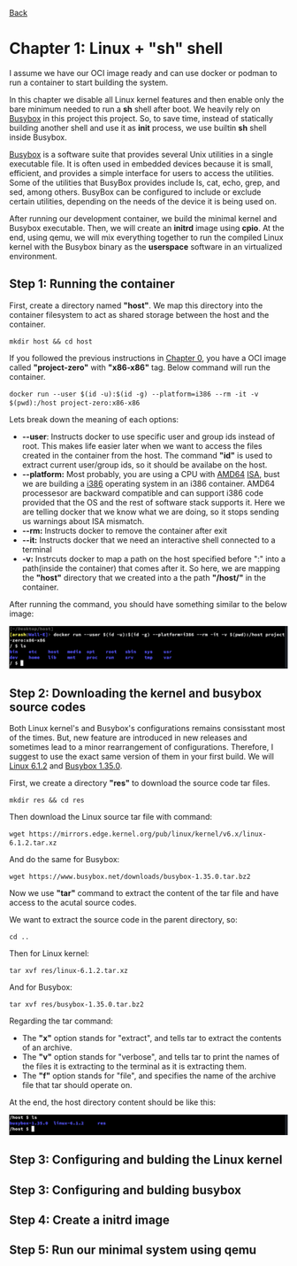 [Back](../README.md)

# Chapter 1: Linux + "sh" shell

I assume we have our OCI image ready and can use docker or podman to run a container to start building the system.

In this chapter we disable all Linux kernel features and then enable only the bare minimum needed to run a **sh** shell after boot. We heavily rely on [Busybox](https://busybox.net/) in this project this project. So, to save time, instead of statically building another shell and use it as **init** process, we use builtin **sh** shell inside Busybox.

[Busybox](https://busybox.net/) is a software suite that provides several Unix utilities in a single executable file. It is often used in embedded devices because it is small, efficient, and provides a simple interface for users to access the utilities. Some of the utilities that BusyBox provides include ls, cat, echo, grep, and sed, among others. BusyBox can be configured to include or exclude certain utilities, depending on the needs of the device it is being used on.

After running our development container, we build the minimal kernel and Busybox executable. Then, we will create an **initrd** image using **cpio**. At the end, using qemu, we will mix everything together to run the compiled Linux kernel with the Busybox binary as the **userspace** software in an virtualized environment.

## Step 1: Running the container

First, create a directory named **"host"**. We map this directory into the container filesystem to act as shared storage between the host and the container.

```
mkdir host && cd host
```

If you followed the previous instructions in [Chapter 0](../Chapter-0/Chapter-0.md), you have a OCI image called **"project-zero"** with **"x86-x86"** tag. Below command will run the container.

```
docker run --user $(id -u):$(id -g) --platform=i386 --rm -it -v $(pwd):/host project-zero:x86-x86
```
Lets break down the meaning of each options:
* **--user**: Instructs docker to use specific user and group ids instead of root. This makes life easier later when we want to access the files created in the container from the host. The command **"id"** is used to extract current user/group ids, so it should be availabe on the host.
* **--platform:** Most probably, you are using a CPU with [AMD64](https://en.wikipedia.org/wiki/X86-64) [ISA](https://en.wikipedia.org/wiki/Instruction_set_architecture), bust we are building a [i386](https://en.wikipedia.org/wiki/I386) operating system in an i386 container. AMD64 processesor are backward compatible and can support i386 code provided that the OS and the rest of software stack supports it. Here we are telling docker that we know what we are doing, so it stops sending us warnings about ISA mismatch. 
* **--rm:** Instructs docker to remove the container after exit
* **--it:** Instructs docker that we need an interactive shell connected to a terminal
* **-v:** Instrcuts docker to map a path on the host specified before ":" into a path(inside the container) that comes after it. So here, we are mapping the **"host"** directory that we created into a the path **"/host/"** in the container.

After running the command, you should have something similar to the below image:

![container started](img/container_started.png)

## Step 2: Downloading the kernel and busybox source codes
 
 Both Linux kernel's and Busybox's configurations remains consisstant most of the times. But, new feature are introduced in new releases and sometimes lead to a minor rearrangement of configurations. Therefore, I suggest to use the exact same version of them in your first build. We will [Linux 6.1.2](https://mirrors.edge.kernel.org/pub/linux/kernel/v6.x/linux-6.1.2.tar.xz) and [Busybox 1.35.0](https://www.busybox.net/downloads/busybox-1.35.0.tar.bz2).

First, we create a directory **"res"** to download the source code tar files.
```
mkdir res && cd res
```

Then download the Linux source tar file with command:
```
wget https://mirrors.edge.kernel.org/pub/linux/kernel/v6.x/linux-6.1.2.tar.xz
```

And do the same for Busybox:
```
wget https://www.busybox.net/downloads/busybox-1.35.0.tar.bz2
```

Now we use **"tar"** command to extract the content of the tar file and have access to the acutal source codes.

We want to extract the source code in the parent directory, so:
```
cd ..
```

Then for Linux kernel:
```
tar xvf res/linux-6.1.2.tar.xz
```

And for Busybox:
```
tar xvf res/busybox-1.35.0.tar.bz2
```

Regarding the tar command:
* The **"x"** option stands for "extract", and tells tar to extract the contents of an archive. 
* The **"v"** option stands for "verbose", and tells tar to print the names of the files it is extracting to the terminal as it is extracting them.
* The **"f"** option stands for "file", and specifies the name of the archive file that tar should operate on.

At the end, the host directory content should be like this:

![host directory content](img/host_directory_source_codes.png)

## Step 3: Configuring and bulding the Linux kernel

## Step 3: Configuring and bulding busybox

## Step 4: Create a initrd image

## Step 5: Run our minimal system using qemu